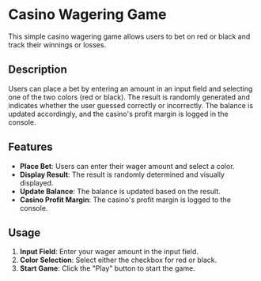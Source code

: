 # Casino Wagering Game

This simple casino wagering game allows users to bet on red or black and track their winnings or losses.

## Description

Users can place a bet by entering an amount in an input field and selecting one of the two colors (red or black). The result is randomly generated and indicates whether the user guessed correctly or incorrectly. The balance is updated accordingly, and the casino's profit margin is logged in the console.

## Features

- **Place Bet**: Users can enter their wager amount and select a color.
- **Display Result**: The result is randomly determined and visually displayed.
- **Update Balance**: The balance is updated based on the result.
- **Casino Profit Margin**: The casino's profit margin is logged to the console.

## Usage

1. **Input Field**: Enter your wager amount in the input field.
2. **Color Selection**: Select either the checkbox for red or black.
3. **Start Game**: Click the "Play" button to start the game.


